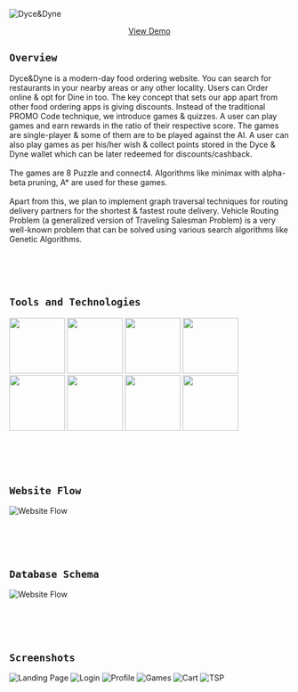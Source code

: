 ![Dyce&Dyne](https://github.com/pri1311/Dyce-and-Dyne/blob/master/screenshots/homepage.png)
<p align="center"><a href="https://dyce-dyne.herokuapp.com/">View Demo</a></>

## `Overview`


Dyce&Dyne is a modern-day food ordering website. You can search for restaurants in your nearby areas or any other locality. Users can Order online & opt for Dine in too. The key concept that sets our app apart from other food ordering apps is giving discounts. Instead of the traditional PROMO Code technique, we introduce games & quizzes. A user can play games and earn rewards in the ratio of their respective score. The games are single-player & some of them are to be played against the AI. A user can also play games as per his/her wish & collect points stored in the Dyce & Dyne wallet which can be later redeemed for discounts/cashback. 
<br><br>
The games are 8 Puzzle and connect4.  Algorithms like minimax with alpha-beta pruning, A* are used for these games.
<br><br>
Apart from this, we plan to implement graph traversal techniques for routing delivery partners for the shortest & fastest route delivery. Vehicle Routing Problem (a generalized version of Traveling Salesman Problem) is a very well-known problem that can be solved using various search algorithms like Genetic Algorithms.

<br><br><br>

## `Tools and Technologies`

<img height = "100px" src="https://github.com/yurijserrano/Github-Profile-Readme-Logos/blob/master/others/html.svg"></img>
<img height = "100px" src="https://github.com/yurijserrano/Github-Profile-Readme-Logos/blob/master/others/css.svg" /> 
<img height = "100px" src="https://github.com/yurijserrano/Github-Profile-Readme-Logos/blob/master/programming%20languages/javascript.svg" />
<img height = "100px" src="https://github.com/yurijserrano/Github-Profile-Readme-Logos/blob/master/frameworks/nodejs.svg" />
<img height = "100px" src="https://github.com/yurijserrano/Github-Profile-Readme-Logos/blob/master/text%20editors/vscode.svg" />
<img height = "100px" src="https://github.com/yurijserrano/Github-Profile-Readme-Logos/blob/master/cloud/github.svg" />
<img height = "100px" src="https://github.com/yurijserrano/Github-Profile-Readme-Logos/blob/master/databases/mongodb.svg" />
<img height = "100px" src="https://github.com/yurijserrano/Github-Profile-Readme-Logos/blob/master/cloud/heroku.svg" />

<br><br><br>

## `Website Flow`

![Website Flow](https://github.com/pri1311/Dyce-and-Dyne/blob/master/screenshots/WebFlow.png)

<br><br><br>

## `Database Schema`

![Website Flow](https://github.com/pri1311/Dyce-and-Dyne/blob/master/screenshots/databaseSchema.png)

<br><br><br>

## `Screenshots`

![Landing Page](https://github.com/pri1311/Dyce-and-Dyne/blob/master/screenshots/LandingPage.png)
![Login](https://github.com/pri1311/Dyce-and-Dyne/blob/master/screenshots/UserLogin.png)
![Profile](https://github.com/pri1311/Dyce-and-Dyne/blob/master/screenshots/Profile.png)
![Games](https://github.com/pri1311/Dyce-and-Dyne/blob/master/screenshots/Games.png)
![Cart](https://github.com/pri1311/Dyce-and-Dyne/blob/master/screenshots/Cart.png)
![TSP](https://github.com/pri1311/Dyce-and-Dyne/blob/master/screenshots/TSP.jpg)
